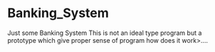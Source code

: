 # Banking_System
Just some Banking System 
This is not an ideal type program but a prototype which give proper sense of program how does it work>....
